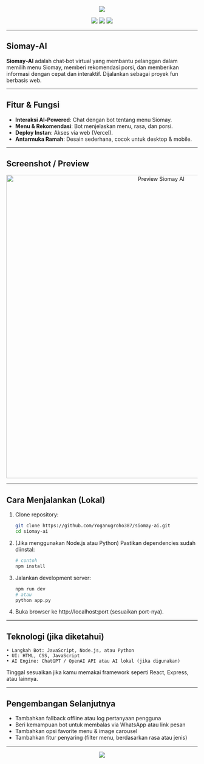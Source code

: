 <!-- Banner Animasi -->
<p align="center">
  <img src="https://capsule-render.vercel.app/api?type=waving&height=200&text=Siomay‑AI&fontSize=44&color=gradient&fontColor=ffffff&animation=fadeIn&fontAlignY=35&desc=Virtual+Chef+bot+Siomay+Mas+Yoga&descAlignY=55" />
</p>

<!-- Teks Ketik Animasi -->

<p align="center">
  <a href="https://siomay-ai.vercel.app/"><img src="https://img.shields.io/badge/Visit‑Live‑Demo-00C851?style=for-the-badge"></a>
  <a href="https://github.com/Yoganugroho387/siomay-ai"><img src="https://img.shields.io/github/last-commit/Yoganugroho387/siomay-ai?label=Last%20Commit"></a>
  <a href="https://github.com/Yoganugroho387/siomay-ai"><img src="https://img.shields.io/github/languages/top/Yoganugroho387/siomay-ai?logo=github"></a>
</p>

---

##  Siomay‑AI

**Siomay‑AI** adalah chat‑bot virtual yang membantu pelanggan dalam memilih menu Siomay, memberi rekomendasi porsi, dan memberikan informasi dengan cepat dan interaktif. Dijalankan sebagai proyek fun berbasis web.

---

##  Fitur & Fungsi
-  **Interaksi AI‑Powered**: Chat dengan bot tentang menu Siomay.
-  **Menu & Rekomendasi**: Bot menjelaskan menu, rasa, dan porsi.
-  **Deploy Instan**: Akses via web (Vercel).
-  **Antarmuka Ramah**: Desain sederhana, cocok untuk desktop & mobile.

---

##  Screenshot / Preview
<p align="center">
  <img src="https://raw.githubusercontent.com/Yoganugroho387/siomay-ai/main/images/preview_siomay_ai.png" alt="Preview Siomay AI" width="800">
</p>



---

##  Cara Menjalankan (Lokal)
1. Clone repository:
   ```bash
   git clone https://github.com/Yoganugroho387/siomay-ai.git
   cd siomay-ai
   ```
2. (Jika menggunakan Node.js atau Python) Pastikan dependencies sudah diinstal:
   ```bash
   # contoh
   npm install
   ```
3. Jalankan development server:
   ```bash
   npm run dev
   # atau
   python app.py
   ```
4. Buka browser ke http://localhost:port (sesuaikan port-nya).

---

##  Teknologi (jika diketahui)
```text
• Langkah Bot: JavaScript, Node.js, atau Python
• UI: HTML, CSS, JavaScript
• AI Engine: ChatGPT / OpenAI API atau AI lokal (jika digunakan)
```

Tinggal sesuaikan jika kamu memakai framework seperti React, Express, atau lainnya.

---

##  Pengembangan Selanjutnya
- Tambahkan fallback offline atau log pertanyaan pengguna
- Beri kemampuan bot untuk membalas via WhatsApp atau link pesan
- Tambahkan opsi favorite menu & image carousel
- Tambahkan fitur penyaring (filter menu, berdasarkan rasa atau jenis) 

---

<p align="center">
  <img src="https://capsule-render.vercel.app/api?type=waving&height=100&section=footer&color=gradient" />
</p>
